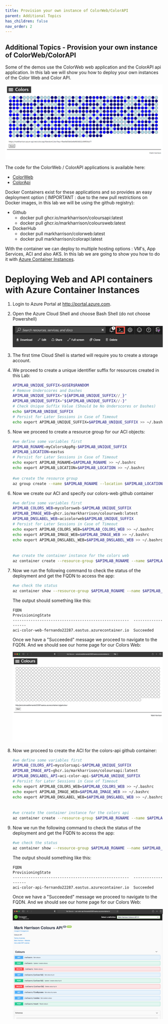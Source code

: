 ```yaml
---
title: Provision your own instance of ColorWeb/ColorAPI
parent: Additional Topics
has_children: false
nav_order: 2
---
```



## Additional Topics - Provision your own instance of ColorWeb/ColorAPI

Some of the demos use the ColorWeb web application and the ColorAPI api application. In this lab we will show you how to deploy your own instances of the Color Web and Color API.

![](../../assets/images/APIMColorWebUnlimited.png)

The code for the ColorWeb / ColorAPI applications is available here:

- [ColorWeb](https://github.com/markharrison/ColoursWeb)
- [ColorApi](https://github.com/markharrison/ColoursAPI)

Docker Containers exist for these applications and so provides an easy deployment option ( IMPORTANT : due to the new pull restrictions on Docker images, in this lab we will be using the github registry):

- Github
  - docker pull ghcr.io/markharrison/coloursapi:latest
  - docker pull ghcr.io/markharrison/coloursweb:latest
- DockerHub
  - docker pull markharrison/colorweb:latest
  - docker pull markharrison/colorapi:latest

With the container we can deploy to multiple hosting options : VM's, App Services, ACI and also AKS. In this lab we are going to show you how to do it with [Azure Container Instances](https://docs.microsoft.com/en-us/azure/container-instances/).

# Deploying Web and API containers with Azure Container Instances

1. Login to Azure Portal at http://portal.azure.com.
2. Open the Azure Cloud Shell and choose Bash Shell (do not choose Powershell)

   ![Azure Cloud Shell](../../assets/images/img-cloud-shell.png "Azure Cloud Shell")

3. The first time Cloud Shell is started will require you to create a storage account. 
4. We proceed to create a unique identifier suffix for resources created in this Lab:

    ```bash
    APIMLAB_UNIQUE_SUFFIX=$USER$RANDOM
    # Remove Underscores and Dashes
    APIMLAB_UNIQUE_SUFFIX="${APIMLAB_UNIQUE_SUFFIX//_}"
    APIMLAB_UNIQUE_SUFFIX="${APIMLAB_UNIQUE_SUFFIX//-}"
    # Check Unique Suffix Value (Should be No Underscores or Dashes)
    echo $APIMLAB_UNIQUE_SUFFIX
    # Persist for Later Sessions in Case of Timeout
    echo export APIMLAB_UNIQUE_SUFFIX=$APIMLAB_UNIQUE_SUFFIX >> ~/.bashrc
    ```

5. Now we proceed to create a resource group for our ACI objects:


    ```bash
    #we define some variables first
    APIMLAB_RGNAME=myColorsAppRg-$APIMLAB_UNIQUE_SUFFIX
    APIMLAB_LOCATION=eastus
    # Persist for Later Sessions in Case of Timeout
    echo export APIMLAB_RGNAME=$APIMLAB_RGNAME >> ~/.bashrc
    echo export APIMLAB_LOCATION=$APIMLAB_LOCATION >> ~/.bashrc

    #we create the resource group
    az group create --name $APIMLAB_RGNAME --location $APIMLAB_LOCATION
    ```

6.  Now we create our ACI and specify our colors-web github container
 
    ```bash
    #we define some variables first
    APIMLAB_COLORS_WEB=mycolorsweb-$APIMLAB_UNIQUE_SUFFIX
    APIMLAB_IMAGE_WEB=ghcr.io/markharrison/coloursweb:latest
    APIMLAB_DNSLABEL_WEB=acicolorweb$APIMLAB_UNIQUE_SUFFIX
    # Persist for Later Sessions in Case of Timeout
    echo export APIMLAB_COLORS_WEB=$APIMLAB_COLORS_WEB >> ~/.bashrc
    echo export APIMLAB_IMAGE_WEB=$APIMLAB_IMAGE_WEB >> ~/.bashrc
    echo export APIMLAB_DNSLABEL_WEB=$APIMLAB_DNSLABEL_WEB >> ~/.bashrc


    #we create the container instance for the colors web
    az container create --resource-group $APIMLAB_RGNAME --name $APIMLAB_COLORS_WEB --image $APIMLAB_IMAGE_WEB --dns-name-label $APIMLAB_DNSLABEL_WEB --ports 80 --restart-policy OnFailure --no-wait
    ```

7.   Now we run the following command to check the status of the deployment and get the FQDN to access the app:

      ```bash
      #we check the status
      az container show --resource-group $APIMLAB_RGNAME --name $APIMLAB_COLORS_WEB --query "{FQDN:ipAddress.fqdn,ProvisioningState:provisioningState}" --out table
      ```

      The output should something like this:

      ```
      FQDN                                                  ProvisioningState
      ----------------------------------------------------  -------------------
      aci-color-web-fernando22287.eastus.azurecontainer.io  Succeeded
      ```

      Once we have a "Succeeded" message we proceed to navigate to the FQDN. And we should see our home page for our Colors Web:

      ![](../../assets/images/APIMACICOLORWEB.png)

8.  Now we proceed to create the ACI for the colors-api github container:

    ```bash
    #we define some variables first
    APIMLAB_COLORS_API=mycolorsapi-$APIMLAB_UNIQUE_SUFFIX
    APIMLAB_IMAGE_API=ghcr.io/markharrison/coloursapi:latest
    APIMLAB_DNSLABEL_API=aci-color-api-$APIMLAB_UNIQUE_SUFFIX
    # Persist for Later Sessions in Case of Timeout
    echo export APIMLAB_COLORS_WEB=$APIMLAB_COLORS_WEB >> ~/.bashrc
    echo export APIMLAB_IMAGE_WEB=$APIMLAB_IMAGE_WEB >> ~/.bashrc
    echo export APIMLAB_DNSLABEL_WEB=$APIMLAB_DNSLABEL_WEB >> ~/.bashrc


    #we create the container instance for the colors api
    az container create --resource-group $APIMLAB_RGNAME --name $APIMLAB_COLORS_API --image $APIMLAB_IMAGE_API --dns-name-label $APIMLAB_DNSLABEL_API --ports 80 --restart-policy OnFailure --no-wait
    ```

9.  Now we run the following command to check the status of the deployment and get the FQDN to access the app:

    ```bash
    #we check the status
    az container show --resource-group $APIMLAB_RGNAME --name $APIMLAB_COLORS_API --query "{FQDN:ipAddress.fqdn,ProvisioningState:provisioningState}" --out table
    ```

    The output should something like this:

    ```
    FQDN                                                  ProvisioningState
    ----------------------------------------------------  -------------------
    aci-color-api-fernando22287.eastus.azurecontainer.io  Succeeded
    ```

    Once we have a "Succeeded" message we proceed to navigate to the FQDN. And we should see our home page for our Colors Web:

    ![](../../assets/images/APIMACICOLORAPI.png)
